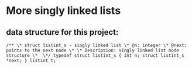 # More singly linked lists

## data structure for this project:
`/**
 \* struct listint_s - singly linked list
 \* @n: integer
 \* @next: points to the next node
 \*
 \* Description: singly linked list node structure
 \* 
 \*/
typedef struct listint_s
{
    int n;
    struct listint_s *next;
} listint_t;`
